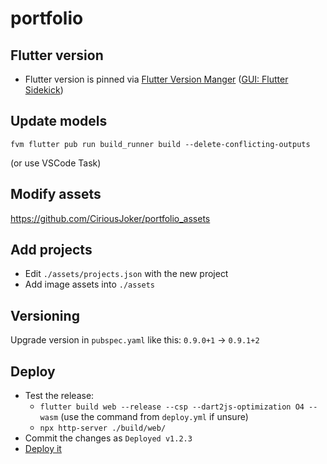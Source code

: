 # portfolio

## Flutter version

- Flutter version is pinned via [Flutter Version Manger](https://fvm.app/) ([GUI: Flutter Sidekick](https://github.com/leoafarias/sidekick))

## Update models

`fvm flutter pub run build_runner build --delete-conflicting-outputs`

(or use VSCode Task)

## Modify assets

https://github.com/CiriousJoker/portfolio_assets

## Add projects

- Edit `./assets/projects.json` with the new project
- Add image assets into `./assets`

## Versioning

Upgrade version in `pubspec.yaml` like this: `0.9.0+1` -> `0.9.1+2`

## Deploy

- Test the release:
  - `flutter build web --release --csp --dart2js-optimization O4 --wasm` (use the command from `deploy.yml` if unsure)
  - `npx http-server ./build/web/`
- Commit the changes as `Deployed v1.2.3`
- [Deploy it](https://github.com/CiriousJoker/portfolio/actions/workflows/deploy.yml)
